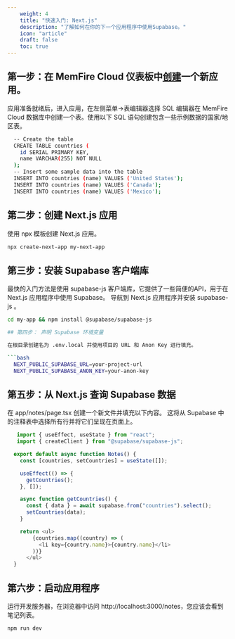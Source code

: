 ```yaml
---
    weight: 4
    title: "快速入门: Next.js"
    description: "了解如何在你的下一个应用程序中使用Supabase。"
    icon: "article"
    draft: false
    toc: true
---
```


## 第一步：在 MemFire Cloud 仪表板中[创建](https://cloud.memfiredb.com/project)一个新应用。

应用准备就绪后，进入应用，在左侧菜单->表编辑器选择 SQL 编辑器在 MemFire Cloud 数据库中创建一个表。使用以下 SQL 语句创建包含一些示例数据的国家/地区表。

```bash
  -- Create the table
  CREATE TABLE countries (
    id SERIAL PRIMARY KEY,
    name VARCHAR(255) NOT NULL
  );
  -- Insert some sample data into the table
  INSERT INTO countries (name) VALUES ('United States');
  INSERT INTO countries (name) VALUES ('Canada');
  INSERT INTO countries (name) VALUES ('Mexico');
```


## 第二步：创建  Next.js  应用

使用 npx 模板创建 Next.js 应用。

```bash
npx create-next-app my-next-app
```


## 第三步：安装 Supabase 客户端库

最快的入门方法是使用 supabase-js 客户端库，它提供了一些简便的API，用于在 Next.js 应用程序中使用 Supabase。
导航到 Next.js 应用程序并安装 supabase-js 。

```bash
cd my-app && npm install @supabase/supabase-js

## 第四步： 声明 Supabase 环境变量

在根目录创建名为 .env.local 并使用项目的 URL 和 Anon Key 进行填充。

```bash
  NEXT_PUBLIC_SUPABASE_URL=your-project-url
  NEXT_PUBLIC_SUPABASE_ANON_KEY=your-anon-key
```


## 第五步：从 Next.js 查询 Supabase 数据

在 app/notes/page.tsx 创建一个新文件并填充以下内容。
这将从 Supabase 中的注释表中选择所有行并将它们呈现在页面上。

```js
   import { useEffect, useState } from "react";
   import { createClient } from "@supabase/supabase-js";

  export default async function Notes() {
    const [countries, setCountries] = useState([]);

    useEffect(() => {
      getCountries();
    }, []);

    async function getCountries() {
      const { data } = await supabase.from("countries").select();
      setCountries(data);
    }

    return <ul>
        {countries.map((country) => (
          <li key={country.name}>{country.name}</li>
        ))}
      </ul>
  }
```
## 第六步：启动应用程序

运行开发服务器，在浏览器中访问 http://localhost:3000/notes，您应该会看到笔记列表。

```bash
npm run dev
```


